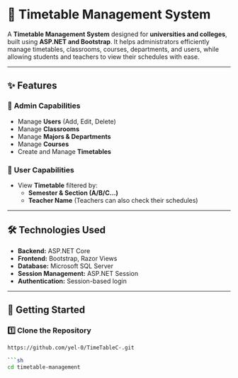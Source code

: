 # 🏫 Timetable Management System

A **Timetable Management System** designed for **universities and colleges**, built using **ASP.NET and Bootstrap**. It helps administrators efficiently manage timetables, classrooms, courses, departments, and users, while allowing students and teachers to view their schedules with ease.

---

## ✨ Features

### 🔹 **Admin Capabilities**  
- Manage **Users** (Add, Edit, Delete)  
- Manage **Classrooms**  
- Manage **Majors & Departments**  
- Manage **Courses**  
- Create and Manage **Timetables**  

### 🔹 **User Capabilities**  
- View **Timetable** filtered by:  
  - **Semester & Section (A/B/C...)**  
  - **Teacher Name** (Teachers can also check their schedules)  

---

## 🛠 **Technologies Used**
- **Backend:** ASP.NET Core  
- **Frontend:** Bootstrap, Razor Views  
- **Database:** Microsoft SQL Server  
- **Session Management:** ASP.NET Session  
- **Authentication:** Session-based login  

---

## 🚀 **Getting Started**

### 1️⃣ **Clone the Repository**
```sh
https://github.com/yel-0/TimeTableC-.git

```sh
cd timetable-management
